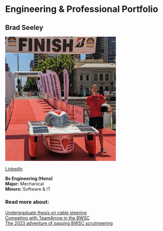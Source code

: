 # Engineering & Professional Portfolio

## Brad Seeley

<img src="./imgs/self-pic.png" height="400">

[LinkedIn](https://www.linkedin.com/in/brad-seeley/)

**Bs Engineering (Hons)**<br>
**Major:** Mechanical<br>
**Minors:** Software & IT<br>

### Read more about:
[Undergraduate thesis on cable steering](./pages/thesis.html)<br>
[Competing with TeamArrow in the BWSC](./pages/BWSC.html)<br>
[The 2023 adventure of passing BWSC scrutineering](./pages/solar-car-certification.html)<br>
